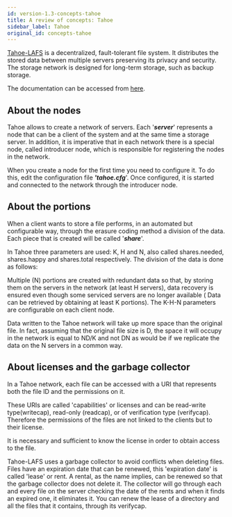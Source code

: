 ```yaml
---
id: version-1.3-concepts-tahoe
title: A review of concepts: Tahoe
sidebar_label: Tahoe
original_id: concepts-tahoe
---
```


[Tahoe-LAFS](https://www.tahoe-lafs.org/) is a decentralized, fault-tolerant file system. It distributes the stored data between multiple servers preserving its privacy and security. The storage network is designed for long-term storage, such as backup storage.

The documentation can be accessed from [here](https://www.tahoe-lafs.org/trac/tahoe-lafs/wiki/Doc).

## About the nodes

Tahoe allows to create a network of servers. Each '_**server**_' represents a node that can be a client of the system and at the same time a storage server. In addition, it is imperative that in each network there is a special node, called introducer node, which is responsible for registering the nodes in the network.

When you create a node for the first time you need to configure it. To do this, edit the configuration file _**'tahoe.cfg**_'. Once configured, it is started and connected to the network through the introducer node.

## About the portions

When a client wants to store a file performs, in an automated but configurable way, through the erasure coding method a division of the data. Each piece that is created will be called '_**share**_'.

In Tahoe three parameters are used: K, H and N, also called shares.needed, shares.happy and shares.total respectively. The division of the data is done as follows:

Multiple \(N\) portions are created with redundant data so that, by storing them on the servers in the network \(at least H servers\), data recovery is ensured even though some serviced servers are no longer available \( Data can be retrieved by obtaining at least K portions\). The K-H-N parameters are configurable on each client node.

Data written to the Tahoe network will take up more space than the original file. In fact, assuming that the original file size is D, the space it will occupy in the network is equal to ND/K and not DN as would be if we replicate the data on the N servers in a common way.

## About licenses and the garbage collector

In a Tahoe network, each file can be accessed with a URI that represents both the file ID and the permissions on it.

These URIs are called 'capabilities' or licenses and can be read-write type\(writecap\), read-only \(readcap\), or of verification type \(verifycap\). Therefore the permissions of the files are not linked to the clients but to their license.

It is necessary and sufficient to know the license in order to obtain access to the file.

Tahoe-LAFS uses a garbage collector to avoid conflicts when deleting files. Files have an expiration date that can be renewed, this 'expiration date' is called 'lease' or rent. A rental, as the name implies, can be renewed so that the garbage collector does not delete it. The collector will go through each and every file on the server checking the date of the rents and when it finds an expired one, it eliminates it. You can renew the lease of a directory and all the files that it contains, through its verifycap.



